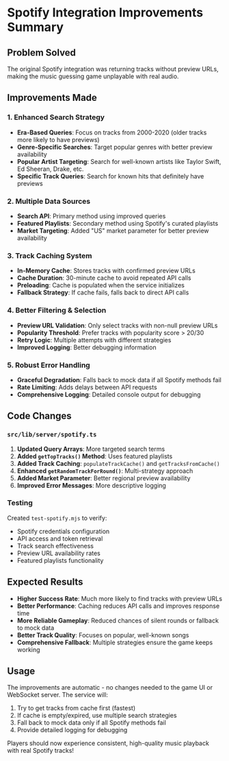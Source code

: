 # Spotify Integration Improvements Summary

## Problem Solved

The original Spotify integration was returning tracks without preview URLs, making the music guessing game unplayable with real audio.

## Improvements Made

### 1. **Enhanced Search Strategy**

- **Era-Based Queries**: Focus on tracks from 2000-2020 (older tracks more likely to have previews)
- **Genre-Specific Searches**: Target popular genres with better preview availability
- **Popular Artist Targeting**: Search for well-known artists like Taylor Swift, Ed Sheeran, Drake, etc.
- **Specific Track Queries**: Search for known hits that definitely have previews

### 2. **Multiple Data Sources**

- **Search API**: Primary method using improved queries
- **Featured Playlists**: Secondary method using Spotify's curated playlists
- **Market Targeting**: Added "US" market parameter for better preview availability

### 3. **Track Caching System**

- **In-Memory Cache**: Stores tracks with confirmed preview URLs
- **Cache Duration**: 30-minute cache to avoid repeated API calls
- **Preloading**: Cache is populated when the service initializes
- **Fallback Strategy**: If cache fails, falls back to direct API calls

### 4. **Better Filtering & Selection**

- **Preview URL Validation**: Only select tracks with non-null preview URLs
- **Popularity Threshold**: Prefer tracks with popularity score > 20/30
- **Retry Logic**: Multiple attempts with different strategies
- **Improved Logging**: Better debugging information

### 5. **Robust Error Handling**

- **Graceful Degradation**: Falls back to mock data if all Spotify methods fail
- **Rate Limiting**: Adds delays between API requests
- **Comprehensive Logging**: Detailed console output for debugging

## Code Changes

### `src/lib/server/spotify.ts`

1. **Updated Query Arrays**: More targeted search terms
2. **Added `getTopTracks()` Method**: Uses featured playlists
3. **Added Track Caching**: `populateTrackCache()` and `getTracksFromCache()`
4. **Enhanced `getRandomTrackForRound()`**: Multi-strategy approach
5. **Added Market Parameter**: Better regional preview availability
6. **Improved Error Messages**: More descriptive logging

### Testing

Created `test-spotify.mjs` to verify:

- Spotify credentials configuration
- API access and token retrieval
- Track search effectiveness
- Preview URL availability rates
- Featured playlists functionality

## Expected Results

- **Higher Success Rate**: Much more likely to find tracks with preview URLs
- **Better Performance**: Caching reduces API calls and improves response time
- **More Reliable Gameplay**: Reduced chances of silent rounds or fallback to mock data
- **Better Track Quality**: Focuses on popular, well-known songs
- **Comprehensive Fallback**: Multiple strategies ensure the game keeps working

## Usage

The improvements are automatic - no changes needed to the game UI or WebSocket server. The service will:

1. Try to get tracks from cache first (fastest)
2. If cache is empty/expired, use multiple search strategies
3. Fall back to mock data only if all Spotify methods fail
4. Provide detailed logging for debugging

Players should now experience consistent, high-quality music playback with real Spotify tracks!
